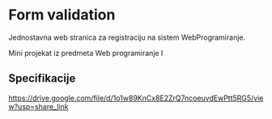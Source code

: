 # Form validation

Jednostavna web stranica za registraciju na sistem WebProgramiranje.

Mini projekat iz predmeta Web programiranje I 

## Specifikacije

https://drive.google.com/file/d/1o1w89KnCx8E2ZrQ7ncoeuvdEwPtt5RG5/view?usp=share_link
